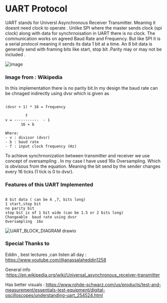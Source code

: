 # UART Protocol 
UART stands for Universl Asynchronous Receiver Transmitter. Meaning it doesnt need clock to operate . 
Unlike SPI where the master sends clock (spi clock) along with data for synchrnoisation in UART there is no clock. 
The communication works on agreed Baud Rate and Frequency.
But like SPI it is a serial protocol meaning it sends its data 1 bit at a time. An 8 bit data is generally send with framing bits like start, stop bit .Parity may or may not be included . 

![image](https://github.com/user-attachments/assets/ce4d090b-ae72-4618-be5a-a5a85e03683b)

### Image from  : Wikipedia 

In this implementation there is no parity bit.In my design the baud rate can be chnaged indirectly using dvsr which is given as
```

(dvsr + 1) * 16 = frequency

         f
v = -----------  - 1
       16 × b

Where:
- v : divisor (dvsr)
- b : baud rate
- f : input clock frequency (Hz)

```

To achieve synchrnonization between transmitter and receiver we use concept of oversampling . 
In my case I have used 16x Oversampling. Which is obvisous from the equation.  Meaning the bit send by the sender changes every 16 ticks (1 tick is 0 to dvsr).

### Features of this UART Implemented
```

8 bit data ( can be 6 ,7, bits long)
1 start,stop bit
no parity bit
stop bit is of 1 bit wide (can be 1.5 or 2 bits long)
Changeable  baud rate using dvsr
Oversampling  16x

```

![UART_BLOCK_DIAGRAM drawio](https://github.com/user-attachments/assets/86e000c4-0d0d-4acf-afc5-9fc452f10016)


### Special Thanks to 

Eddin , best lectures ,can listen all day : https://www.youtube.com/@anassalaheddin1258

General info :https://en.wikipedia.org/wiki/Universal_asynchronous_receiver-transmitter

Has better visuals : https://www.rohde-schwarz.com/us/products/test-and-measurement/essentials-test-equipment/digital-oscilloscopes/understanding-uart_254524.html


